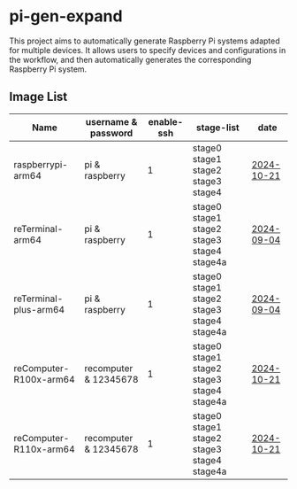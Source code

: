 # pi-gen-expand

This project aims to automatically generate Raspberry Pi systems adapted for multiple devices. It allows users to specify devices and configurations in the workflow, and then automatically generates the corresponding Raspberry Pi system.

## Image List

| Name                  |   username & password   | enable-ssh |                 stage-list                  |      date      |
|-----------------------|-------------------------|------------|---------------------------------------------|----------------|
| raspberrypi-arm64     | pi & raspberry          | 1          | stage0 stage1 stage2 stage3 stage4          | [2024-10-21](https://github.com/Seeed-Studio/pi-gen-expand/releases/download/v1.0.3/Raspbian-raspberrypi-arm64.zip)|
| reTerminal-arm64      | pi & raspberry          | 1          | stage0 stage1 stage2 stage3 stage4 stage4a  | [2024-09-04](https://github.com/Seeed-Studio/pi-gen-expand/releases/download/v1.0.2/Raspbian-reTerminal-arm64)|
| reTerminal-plus-arm64 | pi & raspberry          | 1          | stage0 stage1 stage2 stage3 stage4 stage4a  | [2024-09-04](https://github.com/Seeed-Studio/pi-gen-expand/releases/download/v1.0.2/Raspbian-reTerminal-plus-arm64)|
| reComputer-R100x-arm64 | recomputer & 12345678   | 1          | stage0 stage1 stage2 stage3 stage4 stage4a  | [2024-10-21](https://github.com/Seeed-Studio/pi-gen-expand/releases/download/v1.0.3/Raspbian-reComputer-R100x-arm64.zip)|
| reComputer-R110x-arm64 | recomputer & 12345678   | 1          | stage0 stage1 stage2 stage3 stage4 stage4a  | [2024-10-21](https://github.com/Seeed-Studio/pi-gen-expand/releases/download/v1.0.3/Raspbian-reComputer-R110x-arm64.zip) |

